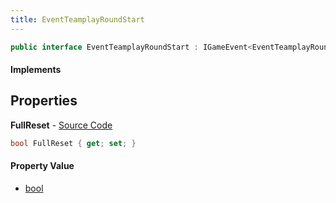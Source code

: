 ```yaml
---
title: EventTeamplayRoundStart
---
```


```csharp
public interface EventTeamplayRoundStart : IGameEvent<EventTeamplayRoundStart>
```

#### Implements

## Properties

**FullReset** - [Source Code](https://github.com/swiftly-solution/swiftlys2/blob/main/managed/src/SwiftlyS2.Generated/GameEvents/Interfaces/EventTeamplayRoundStart.cs#L24)

```csharp
bool FullReset { get; set; }
```

#### Property Value

- [bool](https://learn.microsoft.com/dotnet/api/system.boolean)

